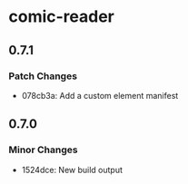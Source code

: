 # comic-reader

## 0.7.1

### Patch Changes

- 078cb3a: Add a custom element manifest

## 0.7.0

### Minor Changes

- 1524dce: New build output
